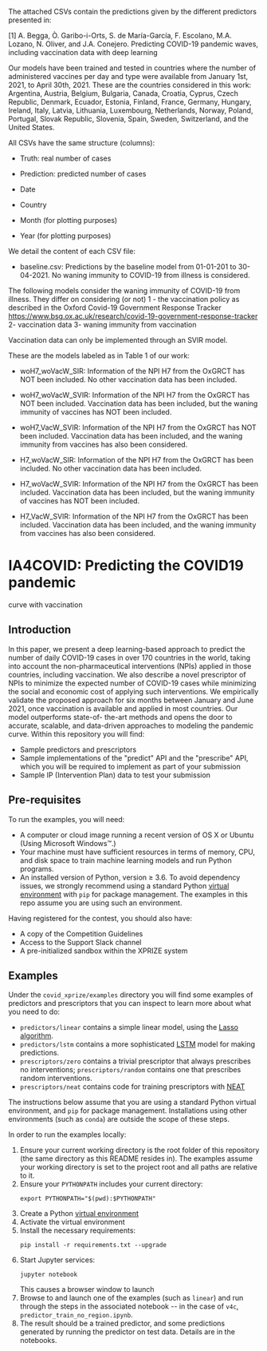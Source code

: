 The attached CSVs contain the predictions given by the different predictors presented in:

[1] A. Begga, Ò. Garibo-i-Orts, S. de María-García, F. Escolano, M.A. Lozano, N. Oliver, and J.A. Conejero. Predicting COVID-19 pandemic waves, including vaccination data with deep learning

Our models have been trained and tested in countries where the number of administered vaccines per day and type were available from January 1st, 2021, to April 30th, 2021. These are the countries considered in this work: Argentina, Austria, Belgium, Bulgaria, Canada, Croatia, Cyprus, Czech Republic, Denmark, Ecuador, Estonia, Finland, France, Germany, Hungary, Ireland, Italy, Latvia, Lithuania, Luxembourg, Netherlands, Norway, Poland, Portugal, Slovak Republic, Slovenia, Spain, Sweden, Switzerland, and the United States.

All CSVs have the same structure (columns):

  - Truth: real number of cases

  - Prediction: predicted number of cases

  - Date

  - Country

  - Month (for plotting purposes)

  - Year (for plotting purposes)

We detail the content of each CSV file:

  - baseline.csv: Predictions by the baseline model from 01-01-201 to 30-04-2021. No waning immunity to COVID-19 from illness is considered.

The following models consider the waning immunity of COVID-19 from illness. They differ on considering (or not)
1 - the vaccination policy as described in the Oxford Covid-19 Government Response Tracker https://www.bsg.ox.ac.uk/research/covid-19-government-response-tracker
2- vaccination data
3- waning immunity from vaccination

Vaccination data can only be implemented through an SVIR model.

These are the models labeled as in Table 1 of our work:

  - woH7_woVacW_SIR: Information of the NPI H7 from the OxGRCT has NOT been included. No other vaccination data has been included.

  - woH7_woVacW_SVIR: Information of the NPI H7 from the OxGRCT has NOT been included. Vaccination data has been included, but the waning immunity of vaccines has NOT been included.

  - woH7_VacW_SVIR: Information of the NPI H7 from the OxGRCT has NOT been included. Vaccination data has been included, and the waning immunity from vaccines has also been considered.

  - H7_woVacW_SIR: Information of the NPI H7 from the OxGRCT has been included. No other vaccination data has been included.

  - H7_woVacW_SVIR: Information of the NPI H7 from the OxGRCT has been included. Vaccination data has been included, but the waning immunity of vaccines has NOT been included.

  - H7_VacW_SVIR: Information of the NPI H7 from the OxGRCT has been included. Vaccination data has been included, and the waning immunity from vaccines has also been considered.

# IA4COVID: Predicting the COVID19 pandemic
curve with vaccination

## Introduction
In this paper, we present a deep learning-based approach to
predict the number of daily COVID-19 cases in over 170 countries in the
world, taking into account the non-pharmaceutical interventions (NPIs)
applied in those countries, including vaccination.
We also describe a novel prescriptor of NPIs to minimize the expected
number of COVID-19 cases while minimizing the social and economic
cost of applying such interventions. We empirically validate the proposed
approach for six months between January and June 2021, once vaccination
is available and applied in most countries. Our model outperforms state-of-
the-art methods and opens the door to accurate, scalable, and data-driven
approaches to modeling the pandemic curve.
Within this repository you will find:
* Sample predictors and prescriptors 
* Sample implementations of the "predict" API and the "prescribe" API, which you will be required to implement 
as part of your submission
* Sample IP (Intervention Plan) data to test your submission

## Pre-requisites
To run the examples, you will need:
* A computer or cloud image running a recent version of OS X or Ubuntu (Using Microsoft Windows™.) 
* Your machine must have sufficient resources in terms of memory, CPU, and disk space to train machine learning models 
and run Python programs.
* An installed version of Python, version ≥ 3.6. To avoid dependency issues, we strongly recommend using a standard Python [virtual environment](https://docs.python.org/3/tutorial/venv.html) with `pip` for package management. The examples in this repo assume you are using such an environment.

Having registered for the contest, you should also have:
* A copy of the Competition Guidelines
* Access to the Support Slack channel
* A pre-initialized sandbox within the XPRIZE system

## Examples
Under the `covid_xprize/examples` directory you will find some examples of predictors and prescriptors that you can 
inspect to learn more about what you need to do:
* `predictors/linear` contains a simple linear model, using the 
[Lasso algorithm](https://en.wikipedia.org/wiki/Lasso_(statistics)).
* `predictors/lstm` contains a more sophisticated [LSTM](https://en.wikipedia.org/wiki/Long_short-term_memory) 
model for making predictions.
* `prescriptors/zero` contains a trivial prescriptor that always prescribes no interventions; 
`prescriptors/random` contains one that prescribes random interventions.
* `prescriptors/neat` contains code for training prescriptors with [NEAT](https://en.wikipedia.org/wiki/Neuroevolution_of_augmenting_topologies)
 
The instructions below assume that you are using a standard Python virtual environment, and `pip` for package 
management. Installations using other environments (such as `conda`) are outside the scope of these steps.

In order to run the examples locally:
1. Ensure your current working directory is the root folder of this repository (the same directory as this README 
resides in). The examples assume your working directory is set to the project root and all paths are relative to 
it.
1. Ensure your `PYTHONPATH` includes your current directory:
    ```shell script
    export PYTHONPATH="$(pwd):$PYTHONPATH"
    ```
1. Create a Python [virtual environment](https://docs.python.org/3/tutorial/venv.html)
1. Activate the virtual environment
1. Install the necessary requirements:
    ```shell script
    pip install -r requirements.txt --upgrade
    ```    
1. Start Jupyter services:
    ```shell script
    jupyter notebook
    ```
    This causes a browser window to launch
1.  Browse to and launch one of the examples (such as `linear`) and run through the steps in the associated 
notebook -- in the case of `v4c`, `predictor_train_no_region.ipynb`.
1. The result should be a trained predictor, and some predictions generated by running the predictor on test data. 
Details are in the notebooks.